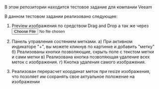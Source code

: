 В этом репозитории находится тестовое задание для компании Veeam

В данном тестовом задании реализовано следующее: 

1) Preview изображения по средством Drag and Drop
а так же через <input type='file'/>

2) Панель управления состянием метками.
  а) При активном индикаторе "+", вы можете кликнув по картинке и добавить "метку"
  б) Реализованы кнопки позволяющие, скрыть поле с текстом метки и сами метки
  в) Реализована кнопка позволяющая удаление всех меток с изображения.
  г) Кнопка удаления самого изображения.

3) Реализован перерасчет координат меток при resize изображения, 
что позоляет им сохранять свое актуальное положение на изображении
